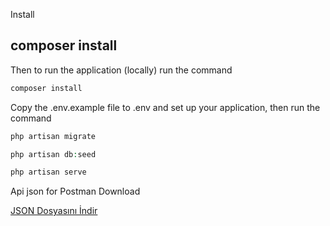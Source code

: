 
Install

## composer install
Then to run the application (locally) run the command

```php
composer install
```
Copy the .env.example file to .env and set up your application, then run the command


```php
php artisan migrate
```
```php
php artisan db:seed
```
```php
php artisan serve
```

Api json for Postman
Download

<a href="public/postman_collection.json" download>JSON Dosyasını İndir</a>
